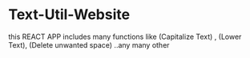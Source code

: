 # Text-Util-Website
this REACT APP  includes many functions like (Capitalize Text) , (Lower Text), (Delete unwanted space) ..any  many other
